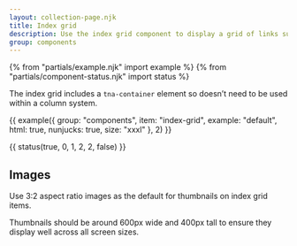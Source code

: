 ```yaml
---
layout: collection-page.njk
title: Index grid
description: Use the index grid component to display a grid of links such as displaying a list of all child pages in a hierarchy.
group: components
---
```


{% from "partials/example.njk" import example %}
{% from "partials/component-status.njk" import status %}

The index grid includes a `tna-container` element so doesn’t need to be used within a column system.

{{ example({ group: "components", item: "index-grid", example: "default", html: true, nunjucks: true, size: "xxxl" }, 2) }}

{{ status(true, 0, 1, 2, 2, false) }}

## Images

Use 3:2 aspect ratio images as the default for thumbnails on index grid items.

Thumbnails should be around 600px wide and 400px tall to ensure they display well across all screen sizes.

